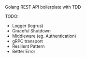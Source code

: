 Golang REST API boilerplate with TDD

TODO:
 - Logger (logrus)
 - Graceful Shutdown
 - Middleware (eg. Authentication)
 - gRPC transport
 - Resilient Pattern
 - Better Error